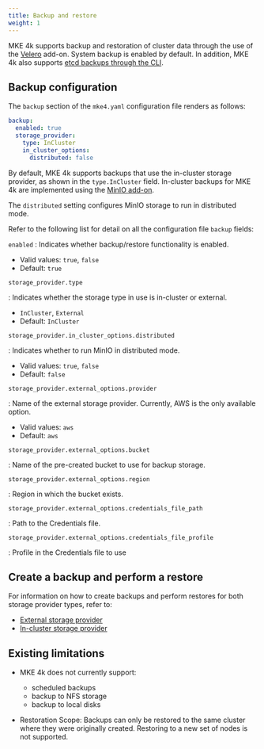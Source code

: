 ```yaml
---
title: Backup and restore
weight: 1
---
```


MKE 4k supports backup and restoration of cluster data through the use of the
[Velero](https://velero.io/) add-on. System backup is enabled by default. In
addition, MKE 4k also supports [etcd backups through the CLI](backup-etcd).

## Backup configuration

The `backup` section of the `mke4.yaml` configuration file renders as follows:

```yaml
backup:
  enabled: true
  storage_provider:
    type: InCluster
    in_cluster_options:
      distributed: false
```

By default, MKE 4k supports backups that use the in-cluster storage
provider, as shown in the `type.InCluster` field.
In-cluster backups for MKE 4k are implemented using the
[MinIO add-on](https://min.io/).

The `distributed` setting configures MinIO storage to run in distributed mode.

Refer to the following list for detail on all the configuration file `backup` fields:

<!-- [TODO turn this list into a table once column widths are fixed] -->

`enabled` 
: Indicates whether backup/restore functionality is enabled.

  - Valid values: `true`, `false`
  - Default: `true`

`storage_provider.type `

: Indicates whether the storage type in use is in-cluster or external.

  -  `InCluster`, `External`
  - Default: `InCluster`

`storage_provider.in_cluster_options.distributed`

: Indicates whether to run MinIO in distributed mode.

  - Valid values: `true`, `false`
  - Default: `false`

`storage_provider.external_options.provider`

: Name of the external storage provider. Currently, AWS is the only available option.

  - Valid values: `aws`
  - Default: `aws`

`storage_provider.external_options.bucket`

: Name of the pre-created bucket to use for backup storage.

`storage_provider.external_options.region `

: Region in which the bucket exists.

`storage_provider.external_options.credentials_file_path`

: Path to the Credentials file.

`storage_provider.external_options.credentials_file_profile`

: Profile in the Credentials file to use

## Create a backup and perform a restore

For information on how to create backups and perform restores for both storage
provider types, refer to:

- [External storage provider](external)
- [In-cluster storage provider](in-cluster)

## Existing limitations

- MKE 4k does not currently support:

  - scheduled backups
  - backup to NFS storage
  - backup to local disks

- Restoration Scope: Backups can only be restored to the same cluster where they
  were originally created. Restoring to a new set of nodes is not supported.


